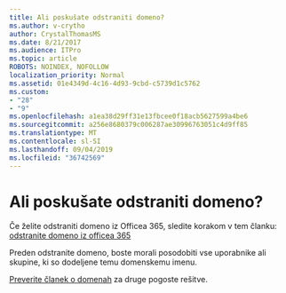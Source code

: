 ```yaml
---
title: Ali poskušate odstraniti domeno?
ms.author: v-crytho
author: CrystalThomasMS
ms.date: 8/21/2017
ms.audience: ITPro
ms.topic: article
ROBOTS: NOINDEX, NOFOLLOW
localization_priority: Normal
ms.assetid: 01e4349d-4c16-4d93-9cbd-c5739d1c5762
ms.custom:
- "28"
- "9"
ms.openlocfilehash: a1ea38d29ff31e13fbcee0f18acb5627599a4be6
ms.sourcegitcommit: a256e8680379c006287ae30996763051c4d9ff85
ms.translationtype: MT
ms.contentlocale: sl-SI
ms.lasthandoff: 09/04/2019
ms.locfileid: "36742569"
---
```

# <a name="trying-to-remove-your-domain"></a>Ali poskušate odstraniti domeno?

Če želite odstraniti domeno iz Officea 365, sledite korakom v tem članku: [odstranite domeno iz officea 365](https://docs.microsoft.com/office365/admin/get-help-with-domains/remove-a-domain)
  
Preden odstranite domeno, boste morali posodobiti vse uporabnike ali skupine, ki so dodeljene temu domenskemu imenu.
  
[Preverite članek o domenah](https://docs.microsoft.com/office365/admin/get-help-with-domains/create-dns-records-at-any-dns-hosting-provider) za druge pogoste rešitve.
  